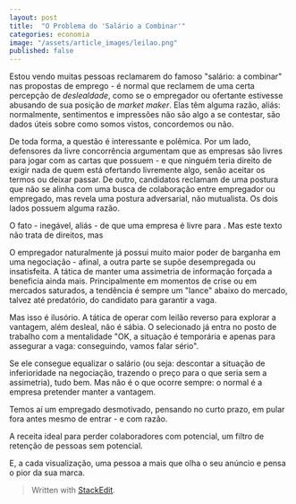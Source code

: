 ```yaml
---
layout: post
title:  "O Problema do 'Salário a Combinar'"
categories: economia
image: "/assets/article_images/leilao.png"
published: false
---
```

Estou vendo muitas pessoas reclamarem do famoso "salário: a combinar" nas propostas de emprego - é normal que reclamem de uma certa percepção de *deslealdade*, como se o empregador ou ofertante estivesse abusando de sua posição de *market maker*. Elas têm alguma razão, aliás: normalmente, sentimentos e impressões não são algo a se contestar, são dados úteis sobre como somos vistos, concordemos ou não.

De toda forma, a questão é interessante e polêmica. Por um lado, defensores da livre concorrência argumentam que as empresas são livres para jogar com as cartas que possuem - e que ninguém teria direito de exigir nada de quem está ofertando livremente algo, senão aceitar os termos ou deixar passar. De outro, candidatos reclamam de uma postura que não se alinha com uma busca de colaboração entre empregador ou empregado, mas revela uma postura adversarial, não mutualista. Os dois lados possuem alguma razão.

O fato - inegável, aliás - de que uma empresa é livre para . Mas este texto não trata de direitos, mas 

O empregador naturalmente já possui muito maior poder de barganha em uma negociação - afinal, a outra parte se supõe desempregada ou insatisfeita. A tática de manter uma assimetria de informação forçada a beneficia ainda mais. Principalmente em momentos de crise ou em mercados saturados, a tendência é sempre um "lance" abaixo do mercado, talvez até predatório, do candidato para garantir a vaga.

Mas isso é ilusório. A tática de operar com leilão reverso para explorar a vantagem, além desleal, não é sábia. O selecionado já entra no posto de trabalho com a mentalidade "OK, a situação é temporária e apenas para assegurar a vaga: conseguindo, vamos falar sério".

Se ele consegue equalizar o salário (ou seja: descontar a situação de inferioridade na negociação, trazendo o preço para o que seria sem a assimetria), tudo bem. Mas não é o que ocorre sempre: o normal é a empresa pretender manter a vantagem.

Temos aí um empregado desmotivado, pensando no curto prazo, em pular fora antes mesmo de entrar - e com razão.
  
A receita ideal para perder colaboradores com potencial, um filtro de retenção de pessoas sem potencial.

E, a cada visualização, uma pessoa a mais que olha o seu anúncio e pensa o pior da sua marca.

> Written with [StackEdit](https://stackedit.io/).
<!--stackedit_data:
eyJoaXN0b3J5IjpbLTg2NzEzMjM4NF19
-->